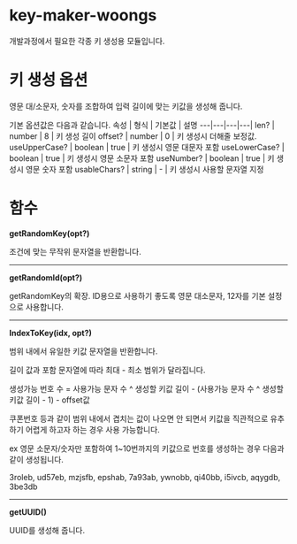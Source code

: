# key-maker-woongs

개발과정에서 필요한 각종 키 생성용 모듈입니다.

# 키 생성 옵션

영문 대/소문자, 숫자를 조합하여 입력 길이에 맞는 키값을 생성해 줍니다.

기본 옵션값은 다음과 같습니다.
속성 | 형식 | 기본값 | 설명
---|---|---|---|
len? | number | 8 | 키 생성 길이
offset? | number | 0 | 키 생성시 더해줄 보정값.
useUpperCase? | boolean | true | 키 생성시 영문 대문자 포함
useLowerCase? | boolean | true | 키 생성시 영문 소문자 포함
useNumber? | boolean | true | 키 생성시 영문 숫자 포함
usableChars? | string | - | 키 생성시 사용할 문자열 지정

# 함수

**getRandomKey(opt?)**

조건에 맞는 무작위 문자열을 반환합니다.

---

**getRandomId(opt?)**

getRandomKey의 확장. ID용으로 사용하기 좋도록 영문 대소문자, 12자를 기본 설정으로 사용합니다.

---

**IndexToKey(idx, opt?)**

범위 내에서 유일한 키값 문자열을 반환합니다.

길이 값과 포함 문자열에 따라 최대 - 최소 범위가 달라집니다.

생성가능 번호 수 = 사용가능 문자 수 ^ 생성할 키값 길이 - (사용가능 문자 수 ^ 생성할 키값 길이 - 1) - offset값

쿠폰번호 등과 같이 범위 내에서 겹치는 값이 나오면 안 되면서 키값을 직관적으로 유추하기 어렵게 하고자 하는 경우 사용 가능합니다.

ex 영문 소문자/숫자만 포함하여 1~10번까지의 키값으로 번호를 생성하는 경우 다음과 같이 생성됩니다.

3roleb, ud57eb, mzjsfb, epshab, 7a93ab, ywnobb, qi40bb, i5ivcb, aqygdb, 3be3db

---

**getUUID()**

UUID를 생성해 줍니다.
